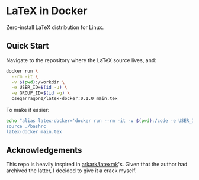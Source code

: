 # LaTeX in Docker

Zero-install LaTeX distribution for Linux.

## Quick Start

Navigate to the repository where the LaTeX source lives, and:

```bash
docker run \
  --rm -it \
  -v $(pwd):/workdir \
  -e USER_ID=$(id -u) \
  -e GROUP_ID=$(id -g) \
  csegarragonz/latex-docker:0.1.0 main.tex
```

To make it easier:

```bash
echo "alias latex-docker='docker run --rm -it -v $(pwd):/code -e USER_ID=$(id -u) -e GROUP_ID=$(id -g) csegarragonz/latex-docker' >> ./bashrc
source ./bashrc
latex-docker main.tex
```

## Acknowledgements

This repo is heavily inspired in [arkark/latexmk](https://github.com/arkar/latexmk)'s.
Given that the author had archived the latter, I decided to give it a crack
myself.
